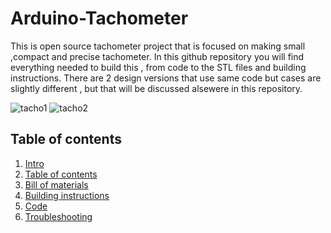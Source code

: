 # Arduino-Tachometer
This is open source tachometer project that is focused on making small ,compact and precise tachometer.
In this github repository you will find everything needed to build this , from code to the STL files and building instructions.
There are 2 design versions that use same code but cases are slightly different , but that will be discussed alsewere in this repository.

![tacho1](https://user-images.githubusercontent.com/30388414/44235748-ded7d880-a1aa-11e8-8a46-6ecb252717dc.jpg)
![tacho2](https://user-images.githubusercontent.com/30388414/44235786-fe6f0100-a1aa-11e8-8e47-def185891588.jpg)



## Table of contents<a name="table"></a>
 1. [Intro](#intro)
 2. [Table of contents](#table)
 3. [Bill of materials](#bill)
 4. [Building instructions](#inst)
 5. [Code](#code)
 6. [Troubleshooting](#case)

